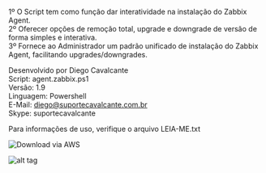 1º O Script tem como função dar interatividade na instalação do Zabbix Agent.\
2º Oferecer opções de remoção total, upgrade e downgrade de versão de forma simples e interativa.\
3º Fornece ao Administrador um padrão unificado de instalação do Zabbix Agent, facilitando upgrades/downgrades.

Desenvolvido por Diego Cavalcante\
Script: agent.zabbix.ps1\
Versão: 1.9\
Linguagem: Powershell\
E-Mail: diego@suportecavalcante.com.br\
Skype: suportecavalcante

Para informações de uso, verifique o arquivo LEIA-ME.txt

![Download via AWS](relative/path/to/img.jpg?raw=true "Title")

![alt tag](http://url/to/img.png)
